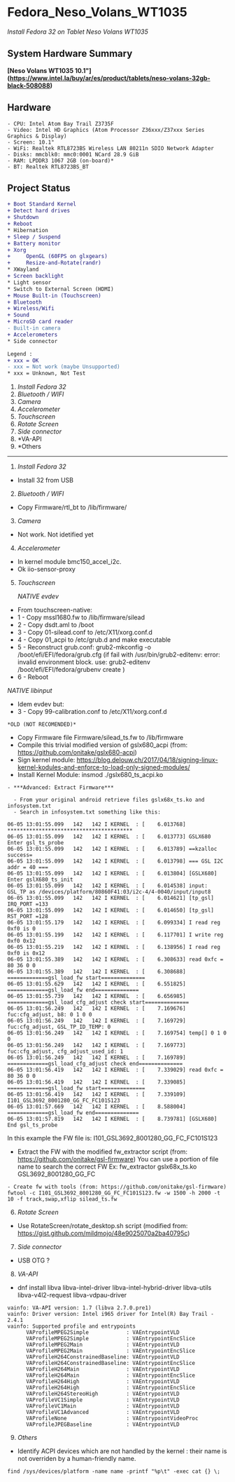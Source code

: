 # Fedora_Neso_Volans_WT1035
*Install Fedora 32 on Tablet Neso Volans WT1035*

## System Hardware Summary

**[Neso Volans WT1035 10.1"] (https://www.intel.la/buy/ar/es/product/tablets/neso-volans-32gb-black-508088)**

## Hardware

```
- CPU: Intel Atom Bay Trail Z3735F
- Video: Intel HD Graphics (Atom Processor Z36xxx/Z37xxx Series Graphics & Display) 
- Screen: 10.1"
- WiFi: Realtek RTL8723BS Wireless LAN 80211n SDIO Network Adapter
- Disks: mmcblk0: mmc0:0001 NCard 28.9 GiB
- RAM: LPDDR3 1067 2GB (on-board)*
- BT: Realtek RTL8723BS_BT
```

## Project Status
```diff
+ Boot Standard Kernel
+ Detect hard drives
+ Shutdown
+ Reboot
* Hibernation
+ Sleep / Suspend
+ Battery monitor
+ Xorg
+     OpenGL (60FPS on glxgears)
+     Resize-and-Rotate(randr)
* XWayland
+ Screen backlight
* Light sensor
* Switch to External Screen (HDMI)
+ Mouse Built-in (Touchscreen)
+ Bluetooth
+ Wireless/Wifi
+ Sound
+ MicroSD card reader
- Built-in camera
+ Accelerometers
* Side connector
```
```diff
Legend : 
+ xxx = OK
- xxx = Not work (maybe Unsupported)
* xxx = Unknown, Not Test
```


 1. *Install Fedora 32*
 2. *Bluetooth / WIFI*
 3. *Camera*
 4. *Accelerometer*
 5. *Touchscreen*
 6. *Rotate Screen*
 7. *Side connector*
 8. *VA-API
 9. *Others

----------------------------------------

1. *Install Fedora 32*
  - Install 32 from USB

2. *Bluetooth / WIFI*
  - Copy Firmware/rtl_bt to /lib/firmware/

3. *Camera*
  - Not work. Not idetified yet

4. *Accelerometer*
  - In kernel module bmc150_accel_i2c.
  - Ok iio-sensor-proxy

5. *Touchscreen*

   *NATIVE evdev*
  - From touchscreen-native:
   - 1 - Copy mssl1680.fw to /lib/firmware/silead
   - 2 - Copy dsdt.aml to /boot
   - 3 - Copy 01-silead.conf to /etc/X11/xorg.conf.d
   - 4 - Copy 01_acpi to /etc/grub.d and make executable
   - 5 - Reconstruct grub.conf: grub2-mkconfig -o /boot/efi/EFI/fedora/grub.cfg
   (if fail with /usr/bin/grub2-editenv: error: invalid environment block. use: grub2-editenv /boot/efi/EFI/fedora/grubenv create
)
   - 6 - Reboot
   
   *NATIVE libinput*
  - Idem evdev but:
   - 3 - Copy 99-calibration.conf to /etc/X11/xorg.conf.d
   
    *OLD (NOT RECOMENDED)*
  - Copy Firmware file Firmware/silead_ts.fw to /lib/firmware
  - Compile this trivial modified version of gslx680_acpi (from: https://github.com/onitake/gslx680-acpi)
   - Sign kernel module: https://blog.delouw.ch/2017/04/18/signing-linux-kernel-kodules-and-enforce-to-load-only-signed-modules/ 
   - Install Kernel Module:
	  insmod ./gslx680_ts_acpi.ko

    - ***Advanced: Extract Firmware***
    
      - From your original android retrieve files gslx68x_ts.ko and infosystem.txt 
      - Search in infosystem.txt something like this:
      
```
06-05 13:01:55.099   142   142 I KERNEL  : [    6.013768] ****************************************
06-05 13:01:55.099   142   142 I KERNEL  : [    6.013773] GSLX680 Enter gsl_ts_probe
06-05 13:01:55.099   142   142 I KERNEL  : [    6.013789] ==kzalloc success=
06-05 13:01:55.099   142   142 I KERNEL  : [    6.013798] === GSL I2C addr = 40 ===
06-05 13:01:55.099   142   142 I KERNEL  : [    6.013804] [GSLX680] Enter gslX680_ts_init
06-05 13:01:55.099   142   142 I KERNEL  : [    6.014538] input: GSL_TP as /devices/platform/80860F41:03/i2c-4/4-0040/input/input8
06-05 13:01:55.099   142   142 I KERNEL  : [    6.014621] [tp_gsl] IRQ_PORT =133
06-05 13:01:55.099   142   142 I KERNEL  : [    6.014650] [tp_gsl] RST_PORT =128
06-05 13:01:55.179   142   142 I KERNEL  : [    6.099334] I read reg 0xf0 is 0
06-05 13:01:55.199   142   142 I KERNEL  : [    6.117701] I write reg 0xf0 0x12
06-05 13:01:55.219   142   142 I KERNEL  : [    6.138956] I read reg 0xf0 is 0x12
06-05 13:01:55.389   142   142 I KERNEL  : [    6.308633] read 0xfc = 80 36 0 0
06-05 13:01:55.389   142   142 I KERNEL  : [    6.308688] =============gsl_load_fw start==============
06-05 13:01:55.629   142   142 I KERNEL  : [    6.551825] =============gsl_load_fw end==============
06-05 13:01:55.739   142   142 I KERNEL  : [    6.656985] =============gsl_load_cfg_adjust check start==============
06-05 13:01:56.249   142   142 I KERNEL  : [    7.169676] fuc:cfg_adjust, b8: 0 1 0 0
06-05 13:01:56.249   142   142 I KERNEL  : [    7.169729] fuc:cfg_adjust, GSL_TP_ID_TEMP: 0 
06-05 13:01:56.249   142   142 I KERNEL  : [    7.169754] temp[] 0 1 0 0
06-05 13:01:56.249   142   142 I KERNEL  : [    7.169773] fuc:cfg_adjust, cfg_adjust_used_id: 1 
06-05 13:01:56.249   142   142 I KERNEL  : [    7.169789] =============gsl_load_cfg_adjust check end==============
06-05 13:01:56.419   142   142 I KERNEL  : [    7.339029] read 0xfc = 80 36 0 0
06-05 13:01:56.419   142   142 I KERNEL  : [    7.339085] =============gsl_load_fw start==============
06-05 13:01:56.419   142   142 I KERNEL  : [    7.339109] I101_GSL3692_8001280_GG_FC_FC101S123
06-05 13:01:57.669   142   142 I KERNEL  : [    8.588004] =============gsl_load_fw end==============
06-05 13:01:57.819   142   142 I KERNEL  : [    8.739781] [GSLX680] End gsl_ts_probe
```

In this example the FW file is: I101_GSL3692_8001280_GG_FC_FC101S123
   - Extract the FW with the modified fw_extractor script (from: https://github.com/onitake/gsl-firmware)
	You can use a portion of file name to search the correct FW
	Ex:
	fw_extractor gslx68x_ts.ko GSL3692_8001280_GG_FC

    - Create fw with tools (from: https://github.com/onitake/gsl-firmware)
	fwtool -c I101_GSL3692_8001280_GG_FC_FC101S123.fw -w 1500 -h 2000 -t 10 -f track,swap,xflip silead_ts.fw

6. *Rotate Screen*
- Use RotateScreen/rotate_desktop.sh script (modified from: https://gist.github.com/mildmojo/48e9025070a2ba40795c)

7. *Side connector*
- USB OTG ?

8. *VA-API*
- dnf install libva libva-intel-driver libva-intel-hybrid-driver libva-utils libva-v4l2-request libva-vdpau-driver

```
vainfo: VA-API version: 1.7 (libva 2.7.0.pre1)
vainfo: Driver version: Intel i965 driver for Intel(R) Bay Trail - 2.4.1
vainfo: Supported profile and entrypoints
      VAProfileMPEG2Simple            : VAEntrypointVLD
      VAProfileMPEG2Simple            : VAEntrypointEncSlice
      VAProfileMPEG2Main              : VAEntrypointVLD
      VAProfileMPEG2Main              : VAEntrypointEncSlice
      VAProfileH264ConstrainedBaseline: VAEntrypointVLD
      VAProfileH264ConstrainedBaseline: VAEntrypointEncSlice
      VAProfileH264Main               : VAEntrypointVLD
      VAProfileH264Main               : VAEntrypointEncSlice
      VAProfileH264High               : VAEntrypointVLD
      VAProfileH264High               : VAEntrypointEncSlice
      VAProfileH264StereoHigh         : VAEntrypointVLD
      VAProfileVC1Simple              : VAEntrypointVLD
      VAProfileVC1Main                : VAEntrypointVLD
      VAProfileVC1Advanced            : VAEntrypointVLD
      VAProfileNone                   : VAEntrypointVideoProc
      VAProfileJPEGBaseline           : VAEntrypointVLD

```
9. *Others*
- Identify ACPI devices which are not handled by the kernel : their name is not overriden by a human-friendly name.
```
find /sys/devices/platform -name name -printf "%p\t" -exec cat {} \;
```
